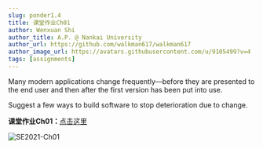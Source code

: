 ```yaml
---
slug: ponder1.4
title: 课堂作业Ch01
author: Wenxuan Shi
author_title: A.P. @ Nankai University
author_url: https://github.com/walkman617/walkman617
author_image_url: https://avatars.githubusercontent.com/u/9105499?v=4
tags: [assignments]
---
```


Many modern applications change frequently—before they are presented to the end user and then after the first version has been put into use. 

Suggest a few ways to build software to stop deterioration due to change.

**课堂作业Ch01：**[点击这里](http://nankai-cs.mikecrm.com/LnQlJtQ)

![SE2021-Ch01](/img/assignments/ch01.png)
